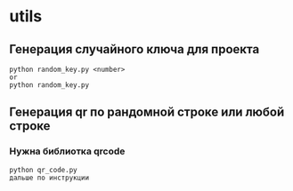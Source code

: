 # utils

## Генерация случайного ключа для проекта

    python random_key.py <number>
    or 
    python random_key.py

## Генерация qr по рандомной строке или любой строке
### Нужна библиотка qrcode

    python qr_code.py
    дальше по инструкции